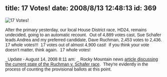 title: 17 Votes!
date: 2008/8/13 12:48:13
id: 369
---
![17 Votes!](/journal_images/votedtoday.jpg)

<font face="Arial">After the primary yesterday, our local House District race, HD24, remains undecided, going to an automatic recount.  Out of 4,889 votes cast, Sue Schafer leads Andrea and my preferred candidate, Dave Ruchman, 2,453 votes to 2,436.  17 whole votes!!!  17 votes out of almost 4,900 cast!  If you think your vote doesn't matter, think again.  17 whole votes!</font>

<font face="Arial">_Update - August 14, 2008 8:11 am: _ Rocky Mountain news [article discussing the current state of the Ruchman v. Schafer race](http://www.rockymountainnews.com/news/2008/aug/14/schafer-ruchman-house-race-still-undecided/).  They're evidently in the process of counting the provisional ballots at this point.</font>